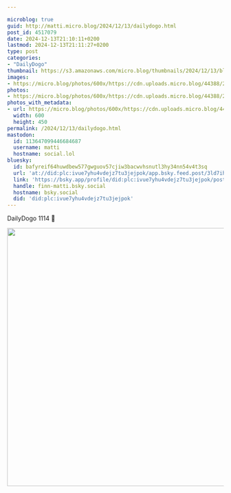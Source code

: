 ```yaml
---

microblog: true
guid: http://matti.micro.blog/2024/12/13/dailydogo.html
post_id: 4517079
date: 2024-12-13T21:10:11+0200
lastmod: 2024-12-13T21:11:27+0200
type: post
categories:
- "DailyDogo"
thumbnail: https://s3.amazonaws.com/micro.blog/thumbnails/2024/12/13/blog.martin-haehnel.de/86d18473831b127b45dafe143423d532.png
images:
- https://micro.blog/photos/600x/https://cdn.uploads.micro.blog/44388/2024/0fda420a710a4aa6b82589270e5299a3.jpg
photos:
- https://micro.blog/photos/600x/https://cdn.uploads.micro.blog/44388/2024/0fda420a710a4aa6b82589270e5299a3.jpg
photos_with_metadata:
- url: https://micro.blog/photos/600x/https://cdn.uploads.micro.blog/44388/2024/0fda420a710a4aa6b82589270e5299a3.jpg
  width: 600
  height: 450
permalink: /2024/12/13/dailydogo.html
mastodon:
  id: 113647099446684687
  username: matti
  hostname: social.lol
bluesky:
  id: bafyreif64huwdbew577gwguov57cjiw3bacwvhsnutl3hy34nn54v4t3sq
  url: 'at://did:plc:ivue7yhu4vdejz7tu3jejpok/app.bsky.feed.post/3ld7ihmgetj2d'
  link: 'https://bsky.app/profile/did:plc:ivue7yhu4vdejz7tu3jejpok/post/3ld7ihmgetj2d'
  handle: finn-matti.bsky.social
  hostname: bsky.social
  did: 'did:plc:ivue7yhu4vdejz7tu3jejpok'
---
```

DailyDogo 1114 🐶

<img src="/media/uploads/2024/0fda420a710a4aa6b82589270e5299a3.jpg" width="600" alt="" />
